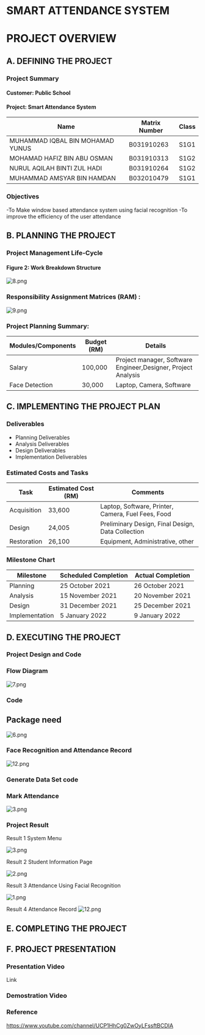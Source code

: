 # SMART ATTENDANCE SYSTEM
# PROJECT OVERVIEW

## A. DEFINING THE PROJECT

### Project Summary

#### Customer: Public School
#### Project: Smart Attendance System

| Name  | Matrix Number | Class  | 
| ------------- | ------------- | ------------- | 
| MUHAMMAD IQBAL BIN MOHAMAD YUNUS   | B031910263   | S1G1  | 
| MOHAMAD HAFIZ BIN ABU OSMAN   | B031910313  | S1G2  |
| NURUL AQILAH BINTI ZUL HADI  | B031910264  | S1G2  |
|  MUHAMMAD AMSYAR BIN HAMDAN   | B032010479  | S1G1  |

### Objectives
-To Make window based attendance system using facial recognition
-To improve the efficiency of the user attendance

## B. PLANNING THE PROJECT

### Project Management Life-Cycle

#### Figure 2: Work Breakdown Structure
![8.png](https://github.com/mohamadhafiz98/Smart-attendance/blob/main/Images/8.png)

### Responsibility Assignment Matrices (RAM) :
![9.png](https://github.com/mohamadhafiz98/Smart-attendance/blob/main/Images/9.png)

### Project Planning Summary:

| Modules/Components  | Budget (RM) | Details  | 
| ------------- | ------------- | ------------- | 
|  Salary  | 100,000  |  Project manager, Software Engineer,Designer, Project Analysis |
|  Face Detection  | 30,000  |  Laptop, Camera, Software |

## C. IMPLEMENTING THE PROJECT PLAN

### Deliverables
- Planning Deliverables
- Analysis Deliverables
- Design Deliverables
- Implementation Deliverables

### Estimated Costs and Tasks

| Task  | Estimated Cost (RM) | Comments  | 
| ------------- | ------------- | ------------- | 
| Acquisition   |  33,600  | Laptop, Software, Printer, Camera, Fuel Fees, Food  | 
| Design   |  24,005  |  Preliminary Design, Final Design, Data Collection | 
| Restoration   |  26,100  |  Equipment, Administrative, other | 

### Milestone Chart

| Milestone  | Scheduled Completion | Actual Completion  | 
| ------------- | ------------- | ------------- | 
|  Planning  | 25 October 2021  |  26 October 2021 | 
|  Analysis  | 15 November 2021  | 20 November 2021  | 
|  Design  | 31 December 2021  | 25 December 2021  | 
|  Implementation  | 5 January 2022 | 9 January 2022 | 

## D. EXECUTING THE PROJECT

### Project Design and Code

### Flow Diagram

![7.png](https://github.com/mohamadhafiz98/Smart-attendance/blob/main/Images/6.png)

### Code

## Package need
![6.png](https://github.com/mohamadhafiz98/Smart-attendance/blob/main/Images/12%20face%20recognize.png)

### Face Recognition and Attendance Record
![12.png](https://github.com/mohamadhafiz98/Smart-attendance/blob/main/Images/12%20face%20recognize.png)

### Generate Data Set code


### Mark Attendance
![3.png](https://github.com/mohamadhafiz98/Smart-attendance/blob/main/Images/11%20mark%20attendance.png)

### Project Result

Result 1 System Menu

![3.png](https://github.com/mohamadhafiz98/Smart-attendance/blob/main/Images/3.png)

Result 2 Student Information Page

![2.png](https://github.com/mohamadhafiz98/Smart-attendance/blob/main/Images/2.png)

Result 3 Attendance Using Facial Recognition

![1.png](https://github.com/mohamadhafiz98/Smart-attendance/blob/main/Images/1.png)

Result 4 Attendance Record
![12.png](https://github.com/mohamadhafiz98/Smart-attendance/blob/main/Images/10.png)

## E. COMPLETING THE PROJECT

## F. PROJECT PRESENTATION

### Presentation Video

Link

### Demostration Video


### Reference
https://www.youtube.com/channel/UCP1HhCg0ZwOyLFssftBCDIA


